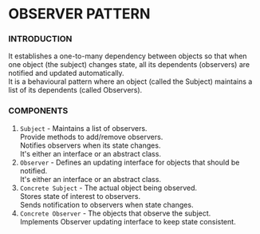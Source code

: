 # OBSERVER PATTERN

### INTRODUCTION
It establishes a one-to-many dependency between objects so that when one object (the subject) changes state, all its dependents (observers) are notified and updated automatically. <br/>
It is a behavioural pattern where an object (called the Subject) maintains a list of its dependents (called Observers).

### COMPONENTS
1. `Subject` - Maintains a list of observers. <br />
    Provide methods to add/remove observers.<br />
    Notifies observers when its state changes. <br />
   It's either an interface or an abstract class.
2. `Observer` - Defines an updating interface for objects that should be notified.<br />
    It's either an interface or an abstract class.
3. `Concrete Subject` - The actual object being observed.<br />
    Stores state of interest to observers.<br />
    Sends notification to observers when state changes.
4. `Concrete Observer` - The objects that observe the subject.<br />
    Implements Observer updating interface to keep state consistent.

